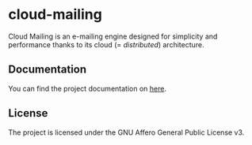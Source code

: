 cloud-mailing
=============

Cloud Mailing is an e-mailing engine designed for simplicity and performance thanks to its cloud (= *distributed*)
architecture.

Documentation
-------------

You can find the project documentation on [here](http://cloud-mailing.readthedocs.org/).

License
-------

The project is licensed under the GNU Affero General Public License v3.

